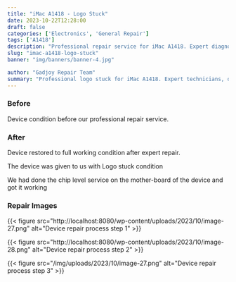 ```yaml
---
title: "iMac A1418 - Logo Stuck"
date: 2023-10-22T12:28:00
draft: false
categories: ['Electronics', 'General Repair']
tags: ['A1418']
description: "Professional repair service for iMac A1418. Expert diagnosis and quality repairs in Bangalore."
slug: "imac-a1418-logo-stuck"
banner: "img/banners/banner-4.jpg"

author: "Gadjoy Repair Team"
summary: "Professional logo stuck for iMac A1418. Expert technicians, quality parts, warranty included."
---
```


### Before

Device condition before our professional repair service.

### After

Device restored to full working condition after expert repair.

The device was given to us with Logo stuck condition

We had done the chip level service on the mother-board of the device and got it working

### Repair Images

{{< figure src="http://localhost:8080/wp-content/uploads/2023/10/image-27.png" alt="Device repair process step 1" >}}

{{< figure src="http://localhost:8080/wp-content/uploads/2023/10/image-28.png" alt="Device repair process step 2" >}}

{{< figure src="/img/uploads/2023/10/image-27.png" alt="Device repair process step 3" >}}

